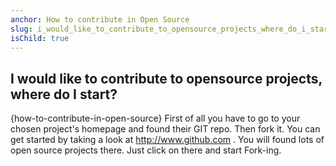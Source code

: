 ```yaml
---
anchor: How to contribute in Open Source
slug: i_would_like_to_contribute_to_opensource_projects_where_do_i_start
isChild: true
---
```


## I would like to contribute to opensource projects, where do I start?
{how-to-contribute-in-open-source}
First of all you have to go to your chosen project's homepage and found their GIT repo. Then fork it. You can get started by taking a look at http://www.github.com . You will found lots of open source projects there. Just click on there and start Fork-ing.
